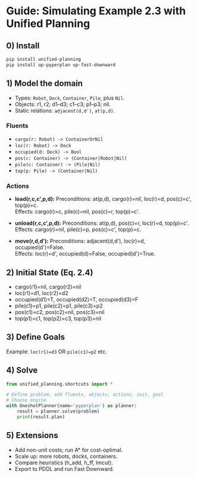 # Guide: Simulating Example 2.3 with Unified Planning

## 0) Install
```bash
pip install unified-planning
pip install up-pyperplan up-fast-downward
```

## 1) Model the domain
- Types: `Robot`, `Dock`, `Container`, `Pile`, plus `Nil`.
- Objects: r1, r2; d1–d3; c1–c3; p1–p3; nil.
- Static relations: `adjacent(d,d')`, `at(p,d)`.

### Fluents
- `cargo(r: Robot) -> ContainerOrNil`
- `loc(r: Robot) -> Dock`
- `occupied(d: Dock) -> Bool`
- `pos(c: Container) -> (Container|Robot|Nil)`
- `pile(c: Container) -> (Pile|Nil)`
- `top(p: Pile) -> (Container|Nil)`

### Actions
- **load(r,c,c',p,d):** Preconditions: at(p,d), cargo(r)=nil, loc(r)=d, pos(c)=c', top(p)=c.  
  Effects: cargo(r)=c, pile(c)=nil, pos(c)=r, top(p)=c'.

- **unload(r,c,c',p,d):** Preconditions: at(p,d), pos(c)=r, loc(r)=d, top(p)=c'.  
  Effects: cargo(r)=nil, pile(c)=p, pos(c)=c', top(p)=c.

- **move(r,d,d'):** Preconditions: adjacent(d,d'), loc(r)=d, occupied(d')=False.  
  Effects: loc(r)=d', occupied(d)=False, occupied(d')=True.

## 2) Initial State (Eq. 2.4)
- cargo(r1)=nil, cargo(r2)=nil  
- loc(r1)=d1, loc(r2)=d2  
- occupied(d1)=T, occupied(d2)=T, occupied(d3)=F  
- pile(c1)=p1, pile(c2)=p1, pile(c3)=p2  
- pos(c1)=c2, pos(c2)=nil, pos(c3)=nil  
- top(p1)=c1, top(p2)=c3, top(p3)=nil

## 3) Define Goals
Example: `loc(r1)=d3` OR `pile(c1)=p2` etc.

## 4) Solve
```python
from unified_planning.shortcuts import *

# Define problem, add fluents, objects, actions, init, goal
# Choose engine
with OneshotPlanner(name='pyperplan') as planner:
    result = planner.solve(problem)
    print(result.plan)
```

## 5) Extensions
- Add non-unit costs; run A* for cost-optimal.  
- Scale up: more robots, docks, containers.  
- Compare heuristics (h_add, h_ff, lmcut).  
- Export to PDDL and run Fast Downward.
